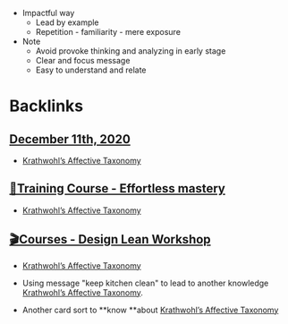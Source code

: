 - Impactful way
    - Lead by example
    - Repetition - familiarity - mere exposure
- Note
    - Avoid provoke thinking and analyzing in early stage
    -  Clear and focus message
    - Easy to understand and relate

# Backlinks
## [December 11th, 2020](<December 11th, 2020.md>)
- [Krathwohl’s Affective Taxonomy](<Krathwohl’s Affective Taxonomy.md>)

## [🌱Training Course - Effortless mastery](<🌱Training Course - Effortless mastery.md>)
- [Krathwohl’s Affective Taxonomy](<Krathwohl’s Affective Taxonomy.md>)

## [🎬Courses - Design Lean Workshop](<🎬Courses - Design Lean Workshop.md>)
- [Krathwohl’s Affective Taxonomy](<Krathwohl’s Affective Taxonomy.md>)

- Using message "keep kitchen clean" to lead to another knowledge [Krathwohl’s Affective Taxonomy](<Krathwohl’s Affective Taxonomy.md>).

- Another card sort to **know **about [Krathwohl’s Affective Taxonomy](<Krathwohl’s Affective Taxonomy.md>)

